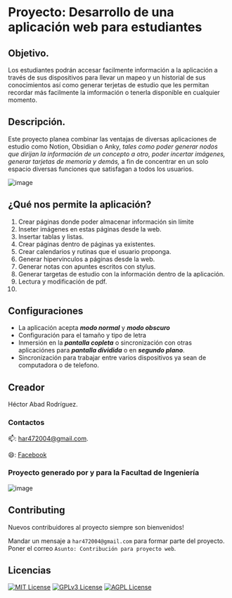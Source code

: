 # Proyecto: Desarrollo de una aplicación web para estudiantes
## Objetivo.
Los estudiantes podrán accesar facilmente información a la aplicación a través de sus dispositivos para llevar un mapeo y un historial de sus conocimientos así como generar terjetas de estudio que les permitan recordar más facilmente la imformación o tenerla disponible en cualquier momento.
## Descripción.
Este proyecto planea combinar las ventajas de diversas aplicaciones de estudio como Notion, Obsidian o Anky, _tales como poder generar nodos que dirijan la información de un concepto a otro, poder incertar imágenes, generar tarjetas de memoria y demás,_ a fin de concentrar en un solo espacio diversas funciones que satisfagan a todos los usuarios.

![image](https://github.com/user-attachments/assets/4e56acb7-5ccc-4cc4-8230-5c1b18f74fb0)

## ¿Qué nos permite la aplicación?

1. Crear páginas donde poder almacenar información sin límite
2. Inseter imágenes en estas páginas desde la web.
3. Insertar tablas y listas.
4. Crear páginas dentro de páginas ya existentes.
5. Crear calendarios y rutinas que el usuario proponga.
6. Generar hipervinculos a páginas desde la web.
7. Generar notas con apuntes escritos con stylus.
8. Generar targetas de estudio con la información dentro de la aplicación.
9. Lectura y modificación de pdf.
10. 
## Configuraciones

- La aplicación acepta ***modo normal*** y ***modo obscuro***
- Configuración para el tamaño y tipo de letra
- Inmersión en la ***pantalla copleta*** o sincronización con otras aplicaciónes para ***pantalla dividida*** o en ***segundo plano***.
- Sincronización para trabajar entre varios dispositivos ya sean de computadora o de telefono.
## Creador

Héctor Abad Rodríguez.

### Contactos 

📫: har472004@gmail.com.

😄: [Facebook](https://www.facebook.com/hector.abadrodriguez.94)
### Proyecto generado por y para la Facultad de Ingeniería
![image](https://github.com/user-attachments/assets/8533cd40-0017-4f00-b130-7ace1afea818)

## Contributing

Nuevos contribuidores al proyecto siempre son bienvenidos!

Mandar un mensaje a `har472004@gmail.com` para formar parte del proyecto. Poner el correo `Asunto: Contribución para proyecto web`.

## Licencias


[![MIT License](https://img.shields.io/badge/License-MIT-green.svg)](https://choosealicense.com/licenses/mit/)
[![GPLv3 License](https://img.shields.io/badge/License-GPL%20v3-yellow.svg)](https://opensource.org/licenses/)
[![AGPL License](https://img.shields.io/badge/license-AGPL-blue.svg)](http://www.gnu.org/licenses/agpl-3.0)
